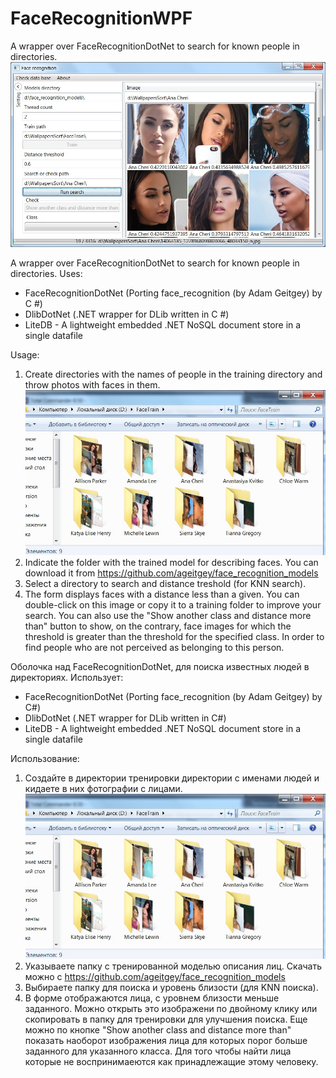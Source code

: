 # FaceRecognitionWPF

A wrapper over FaceRecognitionDotNet to search for known people in directories.
![FaceRecognitionWPF Main window](/img/MainWindow.jpg?raw=true "Main window")

A wrapper over FaceRecognitionDotNet to search for known people in directories.
Uses:
* FaceRecognitionDotNet (Porting face_recognition (by Adam Geitgey) by C #)
* DlibDotNet (.NET wrapper for DLib written in C #)
* LiteDB - A lightweight embedded .NET NoSQL document store in a single datafile

Usage:
1. Create directories with the names of people in the training directory and throw photos with faces in them.
![TrainDirectory.jpg](/img/TrainDirectory.jpg?raw=true)
2. Indicate the folder with the trained model for describing faces. You can download it from https://github.com/ageitgey/face_recognition_models
3. Select a directory to search and distance treshold (for KNN search).
4. The form displays faces with a distance less than a given. You can double-click on this image or copy it to a training folder to improve your search.
You can also use the "Show another class and distance more than" button to show, on the contrary, face images for which the threshold is greater than the threshold for the specified class. In order to find people who are not perceived as belonging to this person.

Оболочка над FaceRecognitionDotNet, для поиска известных людей в директориях.
Использует:
* FaceRecognitionDotNet (Porting face_recognition (by Adam Geitgey) by C#)
* DlibDotNet (.NET wrapper for DLib written in C#)
* LiteDB - A lightweight embedded .NET NoSQL document store in a single datafile

Использование:
1. Создайте в директории тренировки директории с именами людей и кидаете в них фотографии с лицами.
![TrainDirectory.jpg](/img/TrainDirectory.jpg?raw=true)
2. Указываете папку с тренированной моделью описания лиц. Скачать можно с https://github.com/ageitgey/face_recognition_models
3. Выбираете папку для поиска и уровень близости (для KNN поиска).
4. В форме отображаются лица, с уровнем близости меньше заданного. Можно открыть это изображени по двойному клику или скопировать в папку для тренировки для улучшения поиска.
Еще можно по кнопке "Show another class and distance more than" показать наоборот изображения лица для которых порог больше заданного для указанного класса. Для того чтобы найти лица которые не воспринимаеются как принадлежащие этому человеку.
